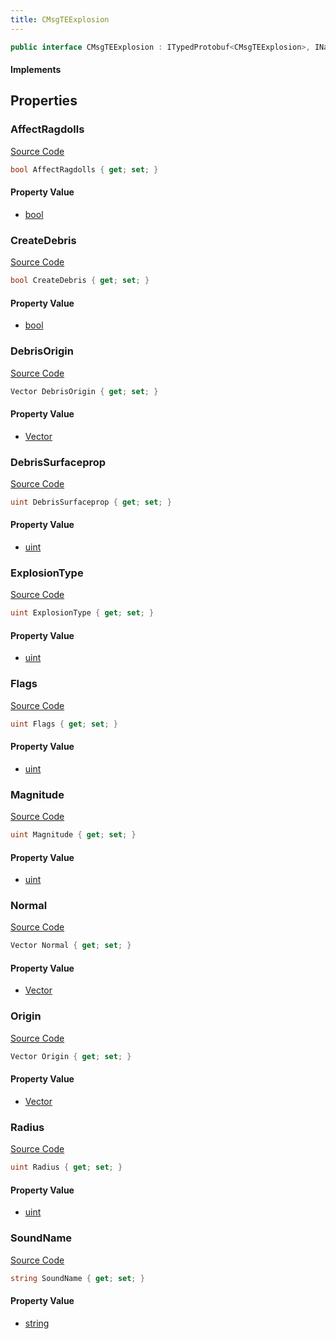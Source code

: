 ```yaml
---
title: CMsgTEExplosion
---
```


```csharp
public interface CMsgTEExplosion : ITypedProtobuf<CMsgTEExplosion>, INativeHandle, INetMessage<CMsgTEExplosion>, IDisposable
```

#### Implements

## Properties

### AffectRagdolls

[Source Code](https://github.com/swiftly-solution/swiftlys2/blob/main/managed/src/SwiftlyS2.Generated/Protobufs/Interfaces/CMsgTEExplosion.cs#L33)

```csharp
bool AffectRagdolls { get; set; }
```

#### Property Value

- [bool](https://learn.microsoft.com/dotnet/api/system.boolean)

### CreateDebris

[Source Code](https://github.com/swiftly-solution/swiftlys2/blob/main/managed/src/SwiftlyS2.Generated/Protobufs/Interfaces/CMsgTEExplosion.cs#L42)

```csharp
bool CreateDebris { get; set; }
```

#### Property Value

- [bool](https://learn.microsoft.com/dotnet/api/system.boolean)

### DebrisOrigin

[Source Code](https://github.com/swiftly-solution/swiftlys2/blob/main/managed/src/SwiftlyS2.Generated/Protobufs/Interfaces/CMsgTEExplosion.cs#L45)

```csharp
Vector DebrisOrigin { get; set; }
```

#### Property Value

- [Vector](/docs/api/shared/natives/vector)

### DebrisSurfaceprop

[Source Code](https://github.com/swiftly-solution/swiftlys2/blob/main/managed/src/SwiftlyS2.Generated/Protobufs/Interfaces/CMsgTEExplosion.cs#L48)

```csharp
uint DebrisSurfaceprop { get; set; }
```

#### Property Value

- [uint](https://learn.microsoft.com/dotnet/api/system.uint32)

### ExplosionType

[Source Code](https://github.com/swiftly-solution/swiftlys2/blob/main/managed/src/SwiftlyS2.Generated/Protobufs/Interfaces/CMsgTEExplosion.cs#L39)

```csharp
uint ExplosionType { get; set; }
```

#### Property Value

- [uint](https://learn.microsoft.com/dotnet/api/system.uint32)

### Flags

[Source Code](https://github.com/swiftly-solution/swiftlys2/blob/main/managed/src/SwiftlyS2.Generated/Protobufs/Interfaces/CMsgTEExplosion.cs#L21)

```csharp
uint Flags { get; set; }
```

#### Property Value

- [uint](https://learn.microsoft.com/dotnet/api/system.uint32)

### Magnitude

[Source Code](https://github.com/swiftly-solution/swiftlys2/blob/main/managed/src/SwiftlyS2.Generated/Protobufs/Interfaces/CMsgTEExplosion.cs#L30)

```csharp
uint Magnitude { get; set; }
```

#### Property Value

- [uint](https://learn.microsoft.com/dotnet/api/system.uint32)

### Normal

[Source Code](https://github.com/swiftly-solution/swiftlys2/blob/main/managed/src/SwiftlyS2.Generated/Protobufs/Interfaces/CMsgTEExplosion.cs#L24)

```csharp
Vector Normal { get; set; }
```

#### Property Value

- [Vector](/docs/api/shared/natives/vector)

### Origin

[Source Code](https://github.com/swiftly-solution/swiftlys2/blob/main/managed/src/SwiftlyS2.Generated/Protobufs/Interfaces/CMsgTEExplosion.cs#L18)

```csharp
Vector Origin { get; set; }
```

#### Property Value

- [Vector](/docs/api/shared/natives/vector)

### Radius

[Source Code](https://github.com/swiftly-solution/swiftlys2/blob/main/managed/src/SwiftlyS2.Generated/Protobufs/Interfaces/CMsgTEExplosion.cs#L27)

```csharp
uint Radius { get; set; }
```

#### Property Value

- [uint](https://learn.microsoft.com/dotnet/api/system.uint32)

### SoundName

[Source Code](https://github.com/swiftly-solution/swiftlys2/blob/main/managed/src/SwiftlyS2.Generated/Protobufs/Interfaces/CMsgTEExplosion.cs#L36)

```csharp
string SoundName { get; set; }
```

#### Property Value

- [string](https://learn.microsoft.com/dotnet/api/system.string)

